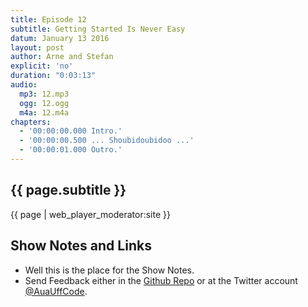 ```yaml
---
title: Episode 12
subtitle: Getting Started Is Never Easy
datum: January 13 2016
layout: post
author: Arne and Stefan
explicit: 'no'
duration: "0:03:13"
audio:
  mp3: 12.mp3
  ogg: 12.ogg
  m4a: 12.m4a
chapters:
  - '00:00:00.000 Intro.'
  - '00:00:00.500 ... Shoubidoubidoo ...'
  - '00:00:01.000 Outro.'
---
```


## {{ page.subtitle }}

{{ page | web_player_moderator:site }}

## Show Notes and Links

  * Well this is the place for the Show Notes.
  * Send Feedback either in the [Github Repo](https://github.com/haslinger/jekyll-octopod) or at the Twitter account [@AuaUffCode](http://twitter.com/@AuaUffCode).
